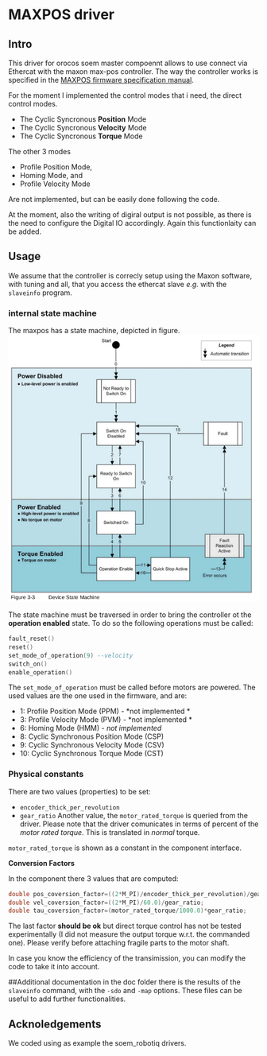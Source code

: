 # MAXPOS driver

## Intro

This driver for orocos soem master compoennt allows to use connect via Ethercat with the maxon max-pos controller.
The way the controller works is specified in the [MAXPOS firmware specification manual](http://academy.maxonjapan.co.jp/wp-content/uploads/manual/maxpos/MAXPOS-Firmware-Specification-En.pdf).

For the moment I implemented the control modes that i need, the direct control modes.

- The Cyclic Syncronous **Position** Mode
- The Cyclic Syncronous **Velocity** Mode
- The Cyclic Syncronous **Torque** Mode
	
The other 3 modes
	
- Profile Position Mode,
- Homing Mode, and
- Profile Velocity Mode

Are not implemented, but can be easily done following the code.

At the moment, also the writing of digiral output is not possible, as there is the need to configure the Digital IO accordingly. Again this functionlaity can be added.

## Usage

We assume that the controller is correcly setup using the Maxon software, with tuning and all, that you access the ethercat slave *e.g.* with the `slaveinfo` program.

### internal state machine
The maxpos has a state machine, depicted in figure.
![ Device State Machine](doc/device_state_machine.png  "Device State Machine, Image from the MAXPOS Firmware Specification Manual")

The state machine must be traversed in order to bring the controller ot the **operation enabled** state.
 To do so the following operations must be called:
```lua
fault_reset()
reset()
set_mode_of_operation(9) --velocity
switch_on()
enable_operation()
```
 
 The `set_mode_of_operation` must be called before motors are powered. The used values are the one used in the firmware, and are: 
 
- 1:   Profile Position Mode (PPM) - *not implemented *
- 3:   Profile Velocity Mode (PVM) - *not implemented *
- 6:   Homing Mode (HMM) - *not implemented*
- 8:   Cyclic Synchronous Position Mode (CSP)
- 9:   Cyclic Synchronous Velocity Mode (CSV)
- 10: Cyclic Synchronous Torque Mode (CST)

### Physical constants
There are two values (properties) to be set:
- `encoder_thick_per_revolution`
- `gear_ratio`
Another value, the `motor_rated_torque` is queried from the driver.
Please note that the driver comunicates in terms of percent of the *motor rated torque*. This is translated in _normal_ torque.

`motor_rated_torque` is shown as a constant in the component interface.

**Conversion Factors**

In the component there  3 values that are computed:
```c++
double pos_coversion_factor=((2*M_PI)/encoder_thick_per_revolution)/gear_ratio; //thick->radiants/sec (or other depending by the unit of the gear ratio)
double vel_coversion_factor=((2*M_PI)/60.0)/gear_ratio;
double tau_coversion_factor=(motor_rated_torque/1000.0)*gear_ratio;
```
The last factor **should be ok** but direct torque control has not be tested experimentally (I did not measure the output torque w.r.t. the commanded one). Please verify before attaching fragile parts to the motor shaft.

In case you know the efficiency of the transimission, you can modify the code to take it into account.

##Additional documentation
in the doc folder there is the results of the `slaveinfo` command, with the  `-sdo` and `-map` options. These files can be useful to add further functionalities.

## Acknoledgements
We coded using as example the soem_robotiq drivers.
